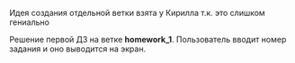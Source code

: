 Идея создания отдельной ветки взята у Кирилла т.к. это слишком гениально

Решение первой ДЗ на ветке **homework_1**. Пользователь вводит номер задания и оно выводится на экран.
